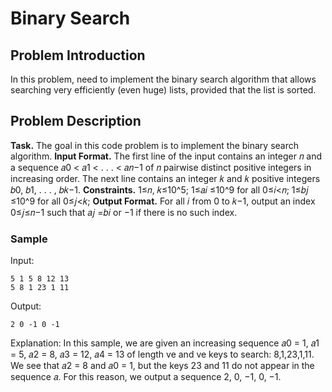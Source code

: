 # Binary Search

## Problem Introduction
In this problem, need to implement the binary search algorithm that allows searching very efficiently (even huge) lists, provided that the list is sorted.

## Problem Description
**Task.** The goal in this code problem is to implement the binary search algorithm.
**Input Format.** The first line of the input contains an integer 𝑛 and a sequence 𝑎0 < 𝑎1 < . . . < 𝑎𝑛−1 of 𝑛 pairwise distinct positive integers in increasing order. The next line contains an integer 𝑘 and 𝑘 positive integers 𝑏0, 𝑏1, . . . , 𝑏𝑘−1.
**Constraints.** 1≤𝑛, 𝑘≤10^5; 1≤𝑎𝑖 ≤10^9 for all 0≤𝑖<𝑛; 1≤𝑏𝑗 ≤10^9 for all 0≤𝑗<𝑘; **Output Format.** For all 𝑖 from 0 to 𝑘−1, output an index 0≤𝑗≤𝑛−1 such that 𝑎𝑗 =𝑏𝑖 or −1 if there is no such index.

### Sample
Input:
```
5 1 5 8 12 13
5 8 1 23 1 11
```
Output:
```
2 0 -1 0 -1
```
Explanation:
In this sample, we are given an increasing sequence 𝑎0 = 1, 𝑎1 = 5, 𝑎2 = 8, 𝑎3 = 12, 𝑎4 = 13 of length  ve and  ve keys to search: 8,1,23,1,11. We see that 𝑎2 = 8 and 𝑎0 = 1, but the keys 23 and 11 do not appear in the sequence 𝑎. For this reason, we output a sequence 2, 0, −1, 0, −1.